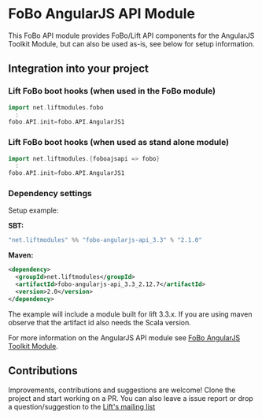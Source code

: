 # FoBo AngularJS API Module

This FoBo API module provides FoBo/Lift API components for the AngularJS Toolkit Module, 
but can also be used as-is, see below for setup information.

## Integration into your project 

### Lift FoBo boot hooks (when used in the FoBo module)
```scala
import net.liftmodules.fobo 
  :
fobo.API.init=fobo.API.AngularJS1 
```    
### Lift FoBo boot hooks (when used as stand alone module)
```scala
import net.liftmodules.{foboajsapi => fobo}
  :
fobo.API.init=fobo.API.AngularJS1 
```     
### Dependency settings

Setup example:

**SBT:**
```scala
"net.liftmodules" %% "fobo-angularjs-api_3.3" % "2.1.0"
```
**Maven:**
```xml      
<dependency>
  <groupId>net.liftmodules</groupId>
  <artifactId>fobo-angularjs-api_3.3_2.12.7</artifactId>
  <version>2.0</version>
</dependency>
```
The example will include a module built for lift 3.3.x. 
If you are using maven observe that the artifact id also needs the Scala version.

For more information on the AngularJS API module see [FoBo AngularJS Toolkit Module](https://github.com/karma4u101/Angular/AngularJS).

## Contributions
Improvements, contributions and suggestions are welcome! Clone the project and start working on a PR. You can also leave a issue report or drop a question/suggestion to the [Lift's mailing list](http://groups.google.com/group/liftweb/) 

